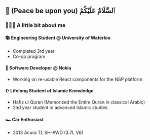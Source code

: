 ##  👋 (Peace be upon you) ٱلسَّلَامُ عَلَيْكُمْ

### 👨🏾‍💻 A little bit about me
#### 📚 Engineering Student @ University of Waterloo
- Completed 3rd year
- Co-op program

#### 💼 Software Developer @ Nokia
- Working on re-usable React components for the NSP platform

#### ☪️ Lifelong Student of Islamic Knowledge
- Hafiz ul Quran (Memorized the Entire Quran in classical Arabic)
- 2nd year student in advanced Islamic studies

#### 🏎️ Car Enthusiast
- 2013 Acura TL SH-AWD (3.7L V6)

